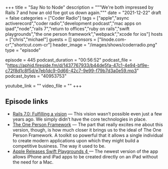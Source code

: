 +++
title = "Say No to Node"
description = """We're both impressed by Rails 7 and how an old foe got us down again."""
date = "2021-12-22"
draft = false
categories = ["Coder Radio"]
tags = ["apple","async activerecord","coder radio","development podcast","mac apps on ipad","node","rails 7","return to offices","ruby on rails","swift playgrounds","the one person framework","webpack","xcode for ios"]
hosts = ["chris","michael"]
guests = []
sponsors = ["linode.com-cr","shortcut.com-cr"]
header_image = "/images/shows/coderradio.png"
type = "episode"

episode = 445
podcast_duration = "00:56:52"
podcast_file = "https://aphid.fireside.fm/d/1437767933/b44de5fa-47c1-4e94-bf9e-c72f8d1c8f5d/e7eb1dc9-0d66-42c7-9e99-f79b7d3a0e59.mp3"
podcast_bytes = "40953753"

youtube_link = ""
video_file = ""
+++

## Episode links

  * [Rails 7.0: Fulfilling a vision](https://rubyonrails.org/2021/12/15/Rails-7-fulfilling-a-vision "Rails 7.0: Fulfilling a vision") — This vision wasn’t possible even just a few years ago. We simply didn’t have the core technologies in place.
  * [The One Person Framework](https://world.hey.com/dhh/the-one-person-framework-711e6318 "The One Person Framework") — The part that really excites me about this version, though, is how much closer it brings us to the ideal of The One Person Framework. A toolkit so powerful that it allows a single individual to create modern applications upon which they might build a competitive business. The way it used to be.
  * [Apple Releases Swift Playgrounds 4 ](https://forums.macrumors.com/threads/apple-releases-swift-playgrounds-4-with-support-for-creating-apps-on-ipad.2327738/ "Apple Releases Swift Playgrounds 4 ") — The newest version of the app allows iPhone and iPad apps to be created directly on an iPad without the need for a Mac. 

